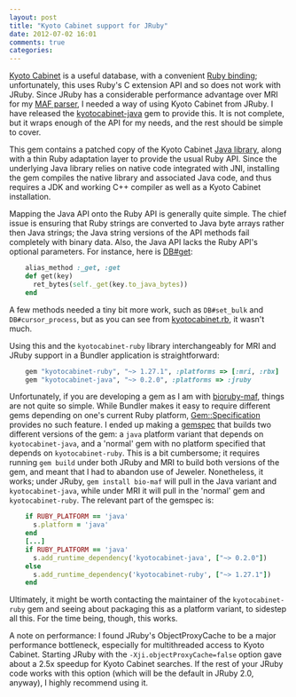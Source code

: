 ```yaml
---
layout: post
title: "Kyoto Cabinet support for JRuby"
date: 2012-07-02 16:01
comments: true
categories:
---
```


[Kyoto Cabinet][] is a useful database, with a convenient
[Ruby binding][]; unfortunately, this uses Ruby's C extension API and
so does not work with JRuby. Since JRuby has a considerable
performance advantage over MRI for my [MAF parser][], I needed a way
of using Kyoto Cabinet from JRuby. I have released the
[kyotocabinet-java] gem to provide this. It is not complete, but it
wraps enough of the API for my needs, and the rest should be simple to
cover.

[Kyoto Cabinet]: http://fallabs.com/kyotocabinet/
[Ruby binding]: http://fallabs.com/kyotocabinet/rubydoc/
[kyotocabinet-java]: https://github.com/csw/kyotocabinet-java
[MAF parser]: https://github.com/csw/bioruby-maf

This gem contains a patched copy of the Kyoto Cabinet
[Java library][], along with a thin Ruby adaptation layer to provide
the usual Ruby API. Since the underlying Java library relies on native
code integrated with JNI, installing the gem compiles the native
library and associated Java code, and thus requires a JDK and working
C++ compiler as well as a Kyoto Cabinet installation.

[Java library]: http://fallabs.com/kyotocabinet/javapkg/

Mapping the Java API onto the Ruby API is generally quite simple.  The
chief issue is ensuring that Ruby strings are converted to Java byte
arrays rather then Java strings; the Java string versions of the API
methods fail completely with binary data. Also, the Java API lacks the
Ruby API's optional parameters. For instance, here is [DB#get][]:

[DB#get]: https://github.com/csw/kyotocabinet-java/blob/c51e23a4fee077229b0ffdf4b66d323b33635704/lib/kyotocabinet.rb#L105

``` ruby
    alias_method :_get, :get
    def get(key)
      ret_bytes(self._get(key.to_java_bytes))
    end
```

A few methods needed a tiny bit more work, such as `DB#set_bulk` and
`DB#cursor_process`, but as you can see from [kyotocabinet.rb][], it
wasn't much.

[kyotocabinet.rb]: https://github.com/csw/kyotocabinet-java/blob/master/lib/kyotocabinet.rb

Using this and the `kyotocabinet-ruby` library interchangeably for MRI
and JRuby support in a Bundler application is straightforward:

``` ruby
    gem "kyotocabinet-ruby", "~> 1.27.1", :platforms => [:mri, :rbx]
    gem "kyotocabinet-java", "~> 0.2.0", :platforms => :jruby
```

Unfortunately, if you are developing a gem as I am with
[bioruby-maf][], things are not quite so simple. While Bundler makes
it easy to require different gems depending on one's current Ruby
platform, [Gem::Specification][] provides no such feature. I ended up
making a [gemspec][] that builds two different versions of the gem: a
`java` platform variant that depends on `kyotocabinet-java`, and a
'normal' gem with no platform specified that depends on
`kyotocabinet-ruby`. This is a bit cumbersome; it requires running
`gem build` under both JRuby and MRI to build both versions of the
gem, and meant that I had to abandon use of Jeweler. Nonetheless, it
works; under JRuby, `gem install bio-maf` will pull in the Java
variant and `kyotocabinet-java`, while under MRI it will pull in the
'normal' gem and `kyotocabinet-ruby`. The relevant part of the gemspec
is:

[bioruby-maf]: https://github.com/csw/bioruby-maf
[Gem::Specification]: http://docs.rubygems.org/read/chapter/20
[gemspec]: https://github.com/csw/bioruby-maf/blob/eda7485e61aba4978ba16a6abcdc95b8094a722d/bio-maf.gemspec#L102

``` ruby
    if RUBY_PLATFORM == 'java'
      s.platform = 'java'
    end
    [...]
    if RUBY_PLATFORM == 'java'
      s.add_runtime_dependency('kyotocabinet-java', ["~> 0.2.0"])
    else    
      s.add_runtime_dependency('kyotocabinet-ruby', ["~> 1.27.1"])
    end
```

Ultimately, it might be worth contacting the maintainer of the
`kyotocabinet-ruby` gem and seeing about packaging this as a platform
variant, to sidestep all this. For the time being, though, this works.

A note on performance: I found JRuby's ObjectProxyCache to be a major
performance bottleneck, especially for multithreaded access to Kyoto
Cabinet. Starting JRuby with the `-Xji.objectProxyCache=false` option
gave about a 2.5x speedup for Kyoto Cabinet searches. If the rest of
your JRuby code works with this option (which will be the default in
JRuby 2.0, anyway), I highly recommend using it.
